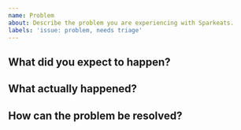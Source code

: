 ```yaml
---
name: Problem
about: Describe the problem you are experiencing with Sparkeats.
labels: 'issue: problem, needs triage'
---
```


## What did you expect to happen?

## What actually happened?

<!-- Include screenshots or videos if relevant. -->

## How can the problem be resolved?